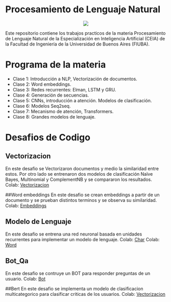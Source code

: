 # Procesamiento de Lenguaje Natural

<p align="center">
   <img src="https://github.com/user-attachments/assets/4f9bfbfe-f7a4-47a3-8031-a9048e835406">
</p>

Este repositorio contiene los trabajos practicos de la materia Procesamiento de Lenguaje Natural de la Especialización en Inteligencia Artificial (CEIA) de la Facultad de Ingeniería de la Universidad de Buenos Aires (FIUBA). 


# Programa de la materia
-  Clase 1: Introducción a NLP, Vectorización de documentos.
-  Clase 2: Word embeddings.
-  Clase 3: Redes recurrentes: Elman, LSTM y GRU.
-  Clase 4: Generación de secuencias.
-  Clase 5: CNNs, introducción a atención. Modelos de clasificación.
-  Clase 6: Modelos Seq2seq.
-  Clase 7: Mecanismo de atención, Transformers.
-  Clase 8: Grandes modelos de lenguaje.


# Desafios de Codigo
## Vectorizacion 
En este desafio se Vectorizaron documentos y medio la similaridad entre estos. Por otro lado se entrenaron dos modelos de clasificación Naïve Bayes, Multinomial y ComplementNB y se compararon los resultados.
Colab: [Vectorizacion](https://github.com/German-22/PNL/blob/main/Desafio_1_German_Poletto.ipynb)

##Word embeddings
En este desafio se crean embeddings a partir de un documento y se prueban distintos terminos y se observa su similaridad.
Colab: [Embeddings](https://github.com/German-22/PNL/blob/main/Desafio_2_German_Poletto%20.ipynb)

## Modelo de Lenguaje
En este desafio se entrena una red neuronal basada en unidades recurrentes para implementar un modelo de lenguaje.
Colab: [Char](https://github.com/German-22/PNL/blob/main/3_modelo_lenguaje_char_German_Poletto.ipynb)
Colab: [Word](https://github.com/German-22/PNL/blob/main/3_modelo_lenguaje_word_Germam_Poletto.ipynb)

## Bot_Qa
En este desafio se contruye un BOT para responder preguntas de un usuario.
Colab: [Bot](https://github.com/German-22/PNL/blob/main/6_bot_qa_German_Poletto.ipynb)

##Bert
En este desafio se implementa un modelo de clasificacion multicategorico para clasificar criticas de los usuarios.
Colab: [Vectorizacion](https://github.com/German-22/PNL/Desafio_1_German_Poletto.ipynb)

